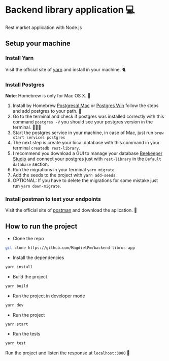 # Backend library application 💻

Rest market application with Node.js

## Setup your machine

### Install Yarn

Visit the official site of [yarn](https://classic.yarnpkg.com/en/docs/getting-started) and install in your machine. 🐈

### Install Postgres

**Note**: Homebrew is only for Mac OS X. 🍺

1. Install by Homebrew [Postgresql Mac](https://wiki.postgresql.org/wiki/Homebrew) or [Postgres Win](https://www.postgresql.org/download/windows/) follow the steps and add postgres to your path. 🐘
2. Go to the terminal and check if postgres was installed correctly with this command `postgres -V` you should see your postgres version in the terminal. 👨🏽‍💻
3. Start the postgres service in your machine, in case of Mac, just run `brew start services postgres`
4. The next step is create your local database with this command in your terminal `createdb rest-library`.
5. I recommend you download a GUI to manage your database [Beekeeper Studio](https://www.beekeeperstudio.io/) and connect your postgres just with `rest-library` in the `Default database` section.
6. Run the migrations in your terminal `yarn migrate`.
7. Add the seeds to the project with `yarn add-seeds`.
8. OPTIONAL: If you have to delete the migrations for some mistake just run `yarn down-migrate`.

### Install postman to test your endpoints

Visit the official site of [postman](https://www.postman.com/downloads/) and download the aplication. 🚀

## How to run the project

- Clone the repo

```bash
git clone https://github.com/MagdielPm/backend-libros-app
```

- Install the dependencies

```bash
yarn install
```

- Build the project

```bash
yarn build
```

- Run the project in developer mode

```bash
yarn dev
```

- Run the project

```bash
yarn start
```

- Run the tests

```bash
yarn test
```

Run the project and listen the response at `localhost:3000` 🚀
